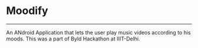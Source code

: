 # Moodify
----------------
An ANdroid Application that lets the user play music videos according to his moods. This was a part of Byld Hackathon at IIIT-Delhi.
